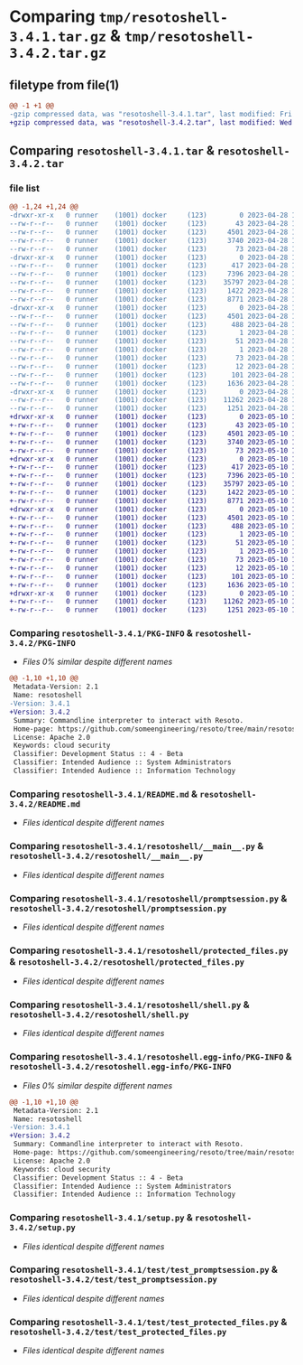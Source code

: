 # Comparing `tmp/resotoshell-3.4.1.tar.gz` & `tmp/resotoshell-3.4.2.tar.gz`

## filetype from file(1)

```diff
@@ -1 +1 @@
-gzip compressed data, was "resotoshell-3.4.1.tar", last modified: Fri Apr 28 15:19:13 2023, max compression
+gzip compressed data, was "resotoshell-3.4.2.tar", last modified: Wed May 10 12:23:03 2023, max compression
```

## Comparing `resotoshell-3.4.1.tar` & `resotoshell-3.4.2.tar`

### file list

```diff
@@ -1,24 +1,24 @@
-drwxr-xr-x   0 runner    (1001) docker     (123)        0 2023-04-28 15:19:13.033838 resotoshell-3.4.1/
--rw-r--r--   0 runner    (1001) docker     (123)       43 2023-04-28 15:16:45.000000 resotoshell-3.4.1/MANIFEST.in
--rw-r--r--   0 runner    (1001) docker     (123)     4501 2023-04-28 15:19:13.033838 resotoshell-3.4.1/PKG-INFO
--rw-r--r--   0 runner    (1001) docker     (123)     3740 2023-04-28 15:16:45.000000 resotoshell-3.4.1/README.md
--rw-r--r--   0 runner    (1001) docker     (123)       73 2023-04-28 15:16:45.000000 resotoshell-3.4.1/requirements.txt
-drwxr-xr-x   0 runner    (1001) docker     (123)        0 2023-04-28 15:19:13.033838 resotoshell-3.4.1/resotoshell/
--rw-r--r--   0 runner    (1001) docker     (123)      417 2023-04-28 15:16:45.000000 resotoshell-3.4.1/resotoshell/__init__.py
--rw-r--r--   0 runner    (1001) docker     (123)     7396 2023-04-28 15:16:45.000000 resotoshell-3.4.1/resotoshell/__main__.py
--rw-r--r--   0 runner    (1001) docker     (123)    35797 2023-04-28 15:16:45.000000 resotoshell-3.4.1/resotoshell/promptsession.py
--rw-r--r--   0 runner    (1001) docker     (123)     1422 2023-04-28 15:16:45.000000 resotoshell-3.4.1/resotoshell/protected_files.py
--rw-r--r--   0 runner    (1001) docker     (123)     8771 2023-04-28 15:16:45.000000 resotoshell-3.4.1/resotoshell/shell.py
-drwxr-xr-x   0 runner    (1001) docker     (123)        0 2023-04-28 15:19:13.033838 resotoshell-3.4.1/resotoshell.egg-info/
--rw-r--r--   0 runner    (1001) docker     (123)     4501 2023-04-28 15:19:13.000000 resotoshell-3.4.1/resotoshell.egg-info/PKG-INFO
--rw-r--r--   0 runner    (1001) docker     (123)      488 2023-04-28 15:19:13.000000 resotoshell-3.4.1/resotoshell.egg-info/SOURCES.txt
--rw-r--r--   0 runner    (1001) docker     (123)        1 2023-04-28 15:19:13.000000 resotoshell-3.4.1/resotoshell.egg-info/dependency_links.txt
--rw-r--r--   0 runner    (1001) docker     (123)       51 2023-04-28 15:19:13.000000 resotoshell-3.4.1/resotoshell.egg-info/entry_points.txt
--rw-r--r--   0 runner    (1001) docker     (123)        1 2023-04-28 15:19:13.000000 resotoshell-3.4.1/resotoshell.egg-info/not-zip-safe
--rw-r--r--   0 runner    (1001) docker     (123)       73 2023-04-28 15:19:13.000000 resotoshell-3.4.1/resotoshell.egg-info/requires.txt
--rw-r--r--   0 runner    (1001) docker     (123)       12 2023-04-28 15:19:13.000000 resotoshell-3.4.1/resotoshell.egg-info/top_level.txt
--rw-r--r--   0 runner    (1001) docker     (123)      101 2023-04-28 15:19:13.033838 resotoshell-3.4.1/setup.cfg
--rw-r--r--   0 runner    (1001) docker     (123)     1636 2023-04-28 15:16:45.000000 resotoshell-3.4.1/setup.py
-drwxr-xr-x   0 runner    (1001) docker     (123)        0 2023-04-28 15:19:13.033838 resotoshell-3.4.1/test/
--rw-r--r--   0 runner    (1001) docker     (123)    11262 2023-04-28 15:16:45.000000 resotoshell-3.4.1/test/test_promptsession.py
--rw-r--r--   0 runner    (1001) docker     (123)     1251 2023-04-28 15:16:45.000000 resotoshell-3.4.1/test/test_protected_files.py
+drwxr-xr-x   0 runner    (1001) docker     (123)        0 2023-05-10 12:23:03.671552 resotoshell-3.4.2/
+-rw-r--r--   0 runner    (1001) docker     (123)       43 2023-05-10 12:20:33.000000 resotoshell-3.4.2/MANIFEST.in
+-rw-r--r--   0 runner    (1001) docker     (123)     4501 2023-05-10 12:23:03.671552 resotoshell-3.4.2/PKG-INFO
+-rw-r--r--   0 runner    (1001) docker     (123)     3740 2023-05-10 12:20:33.000000 resotoshell-3.4.2/README.md
+-rw-r--r--   0 runner    (1001) docker     (123)       73 2023-05-10 12:20:33.000000 resotoshell-3.4.2/requirements.txt
+drwxr-xr-x   0 runner    (1001) docker     (123)        0 2023-05-10 12:23:03.667552 resotoshell-3.4.2/resotoshell/
+-rw-r--r--   0 runner    (1001) docker     (123)      417 2023-05-10 12:20:33.000000 resotoshell-3.4.2/resotoshell/__init__.py
+-rw-r--r--   0 runner    (1001) docker     (123)     7396 2023-05-10 12:20:33.000000 resotoshell-3.4.2/resotoshell/__main__.py
+-rw-r--r--   0 runner    (1001) docker     (123)    35797 2023-05-10 12:20:33.000000 resotoshell-3.4.2/resotoshell/promptsession.py
+-rw-r--r--   0 runner    (1001) docker     (123)     1422 2023-05-10 12:20:33.000000 resotoshell-3.4.2/resotoshell/protected_files.py
+-rw-r--r--   0 runner    (1001) docker     (123)     8771 2023-05-10 12:20:33.000000 resotoshell-3.4.2/resotoshell/shell.py
+drwxr-xr-x   0 runner    (1001) docker     (123)        0 2023-05-10 12:23:03.671552 resotoshell-3.4.2/resotoshell.egg-info/
+-rw-r--r--   0 runner    (1001) docker     (123)     4501 2023-05-10 12:23:03.000000 resotoshell-3.4.2/resotoshell.egg-info/PKG-INFO
+-rw-r--r--   0 runner    (1001) docker     (123)      488 2023-05-10 12:23:03.000000 resotoshell-3.4.2/resotoshell.egg-info/SOURCES.txt
+-rw-r--r--   0 runner    (1001) docker     (123)        1 2023-05-10 12:23:03.000000 resotoshell-3.4.2/resotoshell.egg-info/dependency_links.txt
+-rw-r--r--   0 runner    (1001) docker     (123)       51 2023-05-10 12:23:03.000000 resotoshell-3.4.2/resotoshell.egg-info/entry_points.txt
+-rw-r--r--   0 runner    (1001) docker     (123)        1 2023-05-10 12:23:03.000000 resotoshell-3.4.2/resotoshell.egg-info/not-zip-safe
+-rw-r--r--   0 runner    (1001) docker     (123)       73 2023-05-10 12:23:03.000000 resotoshell-3.4.2/resotoshell.egg-info/requires.txt
+-rw-r--r--   0 runner    (1001) docker     (123)       12 2023-05-10 12:23:03.000000 resotoshell-3.4.2/resotoshell.egg-info/top_level.txt
+-rw-r--r--   0 runner    (1001) docker     (123)      101 2023-05-10 12:23:03.671552 resotoshell-3.4.2/setup.cfg
+-rw-r--r--   0 runner    (1001) docker     (123)     1636 2023-05-10 12:20:33.000000 resotoshell-3.4.2/setup.py
+drwxr-xr-x   0 runner    (1001) docker     (123)        0 2023-05-10 12:23:03.671552 resotoshell-3.4.2/test/
+-rw-r--r--   0 runner    (1001) docker     (123)    11262 2023-05-10 12:20:33.000000 resotoshell-3.4.2/test/test_promptsession.py
+-rw-r--r--   0 runner    (1001) docker     (123)     1251 2023-05-10 12:20:33.000000 resotoshell-3.4.2/test/test_protected_files.py
```

### Comparing `resotoshell-3.4.1/PKG-INFO` & `resotoshell-3.4.2/PKG-INFO`

 * *Files 0% similar despite different names*

```diff
@@ -1,10 +1,10 @@
 Metadata-Version: 2.1
 Name: resotoshell
-Version: 3.4.1
+Version: 3.4.2
 Summary: Commandline interpreter to interact with Resoto.
 Home-page: https://github.com/someengineering/resoto/tree/main/resotoshell
 License: Apache 2.0
 Keywords: cloud security
 Classifier: Development Status :: 4 - Beta
 Classifier: Intended Audience :: System Administrators
 Classifier: Intended Audience :: Information Technology
```

### Comparing `resotoshell-3.4.1/README.md` & `resotoshell-3.4.2/README.md`

 * *Files identical despite different names*

### Comparing `resotoshell-3.4.1/resotoshell/__main__.py` & `resotoshell-3.4.2/resotoshell/__main__.py`

 * *Files identical despite different names*

### Comparing `resotoshell-3.4.1/resotoshell/promptsession.py` & `resotoshell-3.4.2/resotoshell/promptsession.py`

 * *Files identical despite different names*

### Comparing `resotoshell-3.4.1/resotoshell/protected_files.py` & `resotoshell-3.4.2/resotoshell/protected_files.py`

 * *Files identical despite different names*

### Comparing `resotoshell-3.4.1/resotoshell/shell.py` & `resotoshell-3.4.2/resotoshell/shell.py`

 * *Files identical despite different names*

### Comparing `resotoshell-3.4.1/resotoshell.egg-info/PKG-INFO` & `resotoshell-3.4.2/resotoshell.egg-info/PKG-INFO`

 * *Files 0% similar despite different names*

```diff
@@ -1,10 +1,10 @@
 Metadata-Version: 2.1
 Name: resotoshell
-Version: 3.4.1
+Version: 3.4.2
 Summary: Commandline interpreter to interact with Resoto.
 Home-page: https://github.com/someengineering/resoto/tree/main/resotoshell
 License: Apache 2.0
 Keywords: cloud security
 Classifier: Development Status :: 4 - Beta
 Classifier: Intended Audience :: System Administrators
 Classifier: Intended Audience :: Information Technology
```

### Comparing `resotoshell-3.4.1/setup.py` & `resotoshell-3.4.2/setup.py`

 * *Files identical despite different names*

### Comparing `resotoshell-3.4.1/test/test_promptsession.py` & `resotoshell-3.4.2/test/test_promptsession.py`

 * *Files identical despite different names*

### Comparing `resotoshell-3.4.1/test/test_protected_files.py` & `resotoshell-3.4.2/test/test_protected_files.py`

 * *Files identical despite different names*

